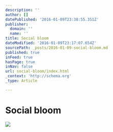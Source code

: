 ```yaml
---
description: ''
author: []
datePublished: '2016-01-09T23:38:55.351Z'
publisher:
  domain: ''
  name: ''
title: Social bloom
dateModified: '2016-01-09T23:17:07.654Z'
sourcePath: _posts/2016-01-09-social-bloom.md
published: true
inFeed: true
hasPage: true
inNav: false
url: social-bloom/index.html
_context: 'http://schema.org'
_type: Article

---
```

# Social bloom
![](https://the-grid-user-content.s3-us-west-2.amazonaws.com/d7b676f1-3f0f-4b09-ba8d-cae253778b96.png)
